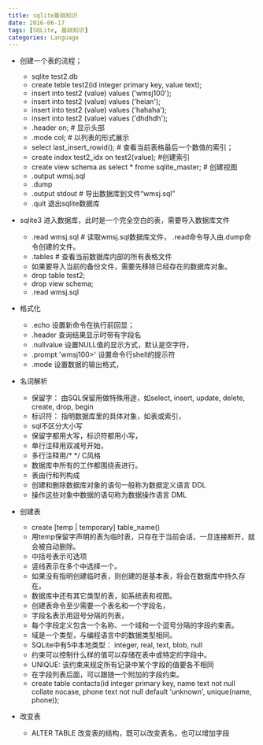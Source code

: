 ```yaml
---
title: sqlite基础知识
date: 2016-06-17
tags: [SQLite, 基础知识]
categories: Language
---
```


- 创建一个表的流程；
	- sqlite test2.db
	- create teble test2(id integer primary key, value text);
	- insert into test2 (value) values ('wmsj100');
	- insert into test2 (value) values ('heian');
	- insert into test2 (value) values ('hahaha');
	- insert into test2 (value) values ('dhdhdh');
	- .header on; # 显示头部
	- .mode col;	# 以列表的形式展示
	- select last_insert_rowid();	# 查看当前表格最后一个数值的索引；
	- create index test2_idx on test2(value); #创建索引
	- create view schema as select * frome sqlite_master; # 创建视图
	- .output wmsj.sql
	- .dump
	- .output stdout	# 导出数据库到文件“wmsj.sql”
	- .quit 退出sqlite数据库

- sqlite3 进入数据库，此时是一个完全空白的表，需要导入数据库文件
	- .read wmsj.sql # 读取wmsj.sql数据库文件， .read命令导入由.dump命令创建的文件。
	- .tables  # 查看当前数据库内部的所有表格文件
	- 如果要导入当前的备份文件，需要先移除已经存在的数据库对象。
	- drop table test2;
	- drop view schema;
	- .read wmsj.sql

- 格式化
	- .echo 设置新命令在执行前回显；
	- .header 查询结果显示时带有字段名
	- .nullvalue 设置NULL值的显示方式，默认是空字符，
	- .prompt  'wmsj100>' 设置命令行shell的提示符
	- .mode  设置数据的输出格式，

- 名词解析
	- 保留字： 由SQL保留用做特殊用途，如select, insert, update, delete, create, drop, begin
	- 标识符： 指明数据库里的具体对象，如表或索引，
	- sql不区分大小写
	- 保留字都用大写，标识符都用小写，
	- 单行注释用双减号开始，
	- 多行注释用/* */  C风格
	- 数据库中所有的工作都围绕表进行。
	- 表由行和列构成
	- 创建和删除数据库对象的语句一般称为数据定义语言 DDL
	- 操作这些对象中数据的语句称为数据操作语言 DML

- 创建表
	- create [temp | temporary] table_name()  
	- 用temp保留字声明的表为临时表，只存在于当前会话，一旦连接断开，就会被自动删除。
	- 中括号表示可选项
	- 竖线表示在多个中选择一个。
	- 如果没有指明创建临时表，则创建的是基本表，将会在数据库中持久存在。
	- 数据库中还有其它类型的表，如系统表和视图。
	- 创建表命令至少需要一个表名和一个字段名，
	- 字段名表示用逗号分隔的列表，
	- 每个字段定义包含一个名称、一个域和一个逗号分隔的字段约束表。
	- 域是一个类型，与编程语言中的数据类型相同。
	- SQLite中有5中本地类型： integer, real, text, blob, null
	- 约束可以控制什么样的值可以存储在表中或特定的字段中。
	- UNIQUE: 该约束来规定所有记录中某个字段的值要各不相同
	- 在字段列表后面，可以跟随一个附加的字段约束。 
	- create table contacts(id integer primary key, name text not null collate nocase, phone text not null default 'unknown', unique(name, phone));

- 改变表
	- ALTER TABLE 改变表的结构，既可以改变表名，也可以增加字段
